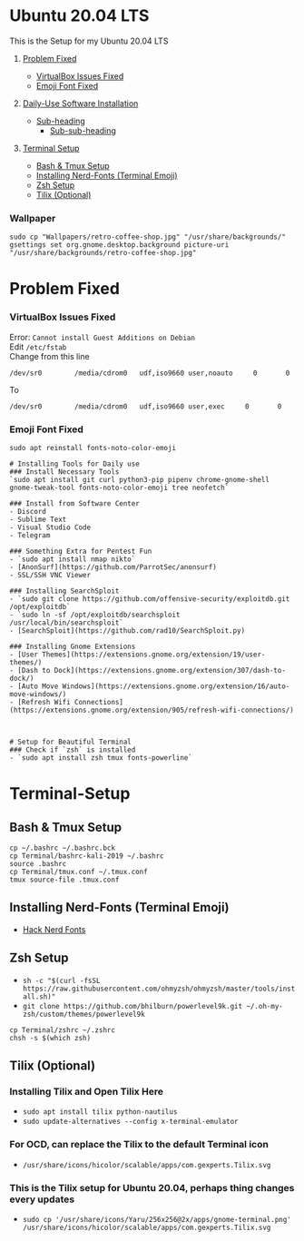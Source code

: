 # Ubuntu 20.04 LTS
This is the Setup for my Ubuntu 20.04 LTS

1. [Problem Fixed](#Problem-Fixed)
    - [VirtualBox Issues Fixed](#virtualbox)
    - [Emoji Font Fixed](#emoji)

2. [Daily-Use Software Installation](#)
    - [Sub-heading](#)
      * [Sub-sub-heading](#)

3. [Terminal Setup](#Terminal-Setup)
    - [Bash & Tmux Setup](#bash-tmux)
    - [Installing Nerd-Fonts (Terminal Emoji)](#Nerd-Fonts)
    - [Zsh Setup](#zsh)
    - [Tilix (Optional)](#tilix)



### Wallpaper
```
sudo cp "Wallpapers/retro-coffee-shop.jpg" "/usr/share/backgrounds/"
gsettings set org.gnome.desktop.background picture-uri "/usr/share/backgrounds/retro-coffee-shop.jpg"
```

# Problem Fixed 

<a name="virtualbox"></a>
### VirtualBox Issues Fixed

Error: `Cannot install Guest Additions on Debian`  
Edit `/etc/fstab`  
Change from this line  
```
/dev/sr0        /media/cdrom0   udf,iso9660 user,noauto     0       0
```

To  
```
/dev/sr0        /media/cdrom0   udf,iso9660 user,exec     0       0
```

<a name="emoji"></a>
### Emoji Font Fixed
```
sudo apt reinstall fonts-noto-color-emoji

# Installing Tools for Daily use
### Install Necessary Tools
`sudo apt install git curl python3-pip pipenv chrome-gnome-shell gnome-tweak-tool fonts-noto-color-emoji tree neofetch`

### Install from Software Center
- Discord
- Sublime Text
- Visual Studio Code
- Telegram

### Something Extra for Pentest Fun
- `sudo apt install nmap nikto`
- [AnonSurf](https://github.com/ParrotSec/anonsurf)
- SSL/SSH VNC Viewer

### Installing SearchSploit
- `sudo git clone https://github.com/offensive-security/exploitdb.git /opt/exploitdb`  
- `sudo ln -sf /opt/exploitdb/searchsploit /usr/local/bin/searchsploit`
- [SearchSploit](https://github.com/rad10/SearchSploit.py)

### Installing Gnome Extensions
- [User Themes](https://extensions.gnome.org/extension/19/user-themes/)
- [Dash to Dock](https://extensions.gnome.org/extension/307/dash-to-dock/)
- [Auto Move Windows](https://extensions.gnome.org/extension/16/auto-move-windows/)
- [Refresh Wifi Connections](https://extensions.gnome.org/extension/905/refresh-wifi-connections/)



# Setup for Beautiful Terminal 
### Check if `zsh` is installed
- `sudo apt install zsh tmux fonts-powerline`

```

# Terminal-Setup

<a name="bash-tmux"></a>
## Bash & Tmux Setup
```
cp ~/.bashrc ~/.bashrc.bck
cp Terminal/bashrc-kali-2019 ~/.bashrc
source .bashrc
cp Terminal/tmux.conf ~/.tmux.conf
tmux source-file .tmux.conf
```

<a name="Nerd-Fonts"></a>
## Installing Nerd-Fonts (Terminal Emoji)
- [Hack Nerd Fonts](https://github.com/ryanoasis/nerd-fonts/blob/master/patched-fonts/Hack/Regular/complete/Hack%20Regular%20Nerd%20Font%20Complete.ttf)

<a name="zsh"></a>
## Zsh Setup
- `sh -c "$(curl -fsSL https://raw.githubusercontent.com/ohmyzsh/ohmyzsh/master/tools/install.sh)"`  
- `git clone https://github.com/bhilburn/powerlevel9k.git ~/.oh-my-zsh/custom/themes/powerlevel9k`  

```
cp Terminal/zshrc ~/.zshrc
chsh -s $(which zsh)
```

<a name="tilix"></a>
## Tilix (Optional)
### Installing Tilix and Open Tilix Here
- `sudo apt install tilix python-nautilus`
- `sudo update-alternatives --config x-terminal-emulator`

### For OCD, can replace the Tilix to the default Terminal icon
- `/usr/share/icons/hicolor/scalable/apps/com.gexperts.Tilix.svg`

### This is the Tilix setup for Ubuntu 20.04, perhaps thing changes every updates  
- `sudo cp '/usr/share/icons/Yaru/256x256@2x/apps/gnome-terminal.png' /usr/share/icons/hicolor/scalable/apps/com.gexperts.Tilix.svg`
